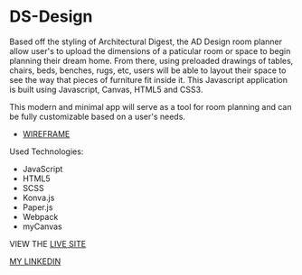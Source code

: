# DS-Design

Based off the styling of Architectural Digest, the AD Design room planner allow user's to upload the dimensions of a paticular room or space to begin planning their dream home. From there, using preloaded drawings of tables, chairs, beds, benches, rugs, etc, users will be able to layout their space to see the way that pieces of furniture fit inside it. This Javascript application is built using Javascript, Canvas, HTML5 and CSS3.

This modern and minimal app will serve as a tool for room planning and can be fully customizable based on a user's needs. 

- [WIREFRAME](https://wireframe.cc/pro/pp/77f2e95fe382351)

Used Technologies: 
* JavaScript
* HTML5
* SCSS
* Konva.js
* Paper.js
* Webpack
* myCanvas

VIEW THE [LIVE SITE](http://drewshroyer.com/DS-Design/)

[MY LINKEDIN](https://www.linkedin.com/in/drew-shroyer-861b32a4/)
